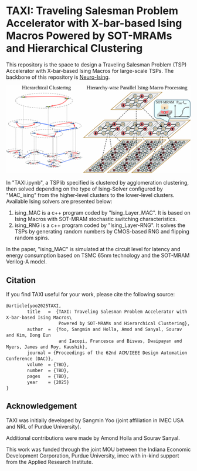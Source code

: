 # TAXI: Traveling Salesman Problem Accelerator with X-bar-based Ising Macros Powered by SOT-MRAMs and Hierarchical Clustering

This repository is the space to design a Traveling Salesman Problem (TSP) Accelerator with X-bar-based Ising Macros for large-scale TSPs. The backbone of this repository is [Neuro-Ising](https://github.com/souravsanyal06/Neuro-Ising).

![TAXI_Overview](Images/TAXI_main.png)

In "TAXI.ipynb", a TSPlib specified is clustered by agglomeration clustering, then solved depending on the type of Ising-Solver configured by "MAC_ising" from the higher-level clusters to the lower-level clusters. Available Ising solvers are presented below:
1. ising_MAC is a c++ program coded by "Ising_Layer_MAC". It is based on Ising Macros with SOT-MRAM stochastic switching characteristics.
2. ising_RNG is a c++ program coded by "Ising_Layer-RNG". It solves the TSPs by generating random numbers by CMOS-based RNG and flipping random spins.

In the paper, "ising_MAC" is simulated at the circuit level for latency and energy consumption based on TSMC 65nm technology and the SOT-MRAM Verilog-A model.

## Citation

If you find TAXI useful for your work, please cite the following source:
```
@article{yoo2025TAXI,
        title   =  {TAXI: Traveling Salesman Problem Accelerator with X-bar-based Ising Macros\
                    Powered by SOT-MRAMs and Hierarchical Clustering},
        author  =  {Yoo, Sangmin and Holla, Amod and Sanyal, Sourav and Kim, Dong Eun
                    and Iacopi, Francesca and Biswas, Dwaipayan and Myers, James and Roy, Kaushik},
        journal = {Proceedings of the 62nd ACM/IEEE Design Automation Conference (DAC)},
        volume  = {TBD},
        number  = {TBD},
        pages   = {TBD},
        year    = {2025}
}
```

## Acknowledgement

TAXI was initially developed by Sangmin Yoo (joint affiliation in IMEC USA and NRL of Purdue University).

Additional contributions were made by Amond Holla and Sourav Sanyal.

This work was funded through the joint MOU between the Indiana Economic Development Corporation, Purdue University, imec with in-kind support from the Applied Research Institute.
